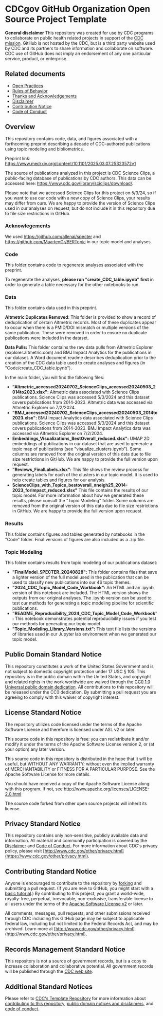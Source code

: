 # CDCgov GitHub Organization Open Source Project Template

**General disclaimer** This repository was created for use by CDC programs to collaborate on public health related projects in support of the [CDC mission](https://www.cdc.gov/about/cdc/#cdc_about_cio_mission-our-mission).  GitHub is not hosted by the CDC, but is a third party website used by CDC and its partners to share information and collaborate on software. CDC use of GitHub does not imply an endorsement of any one particular service, product, or enterprise. 

## Related documents

* [Open Practices](open_practices.md)
* [Rules of Behavior](rules_of_behavior.md)
* [Thanks and Acknowledgements](thanks.md)
* [Disclaimer](DISCLAIMER.md)
* [Contribution Notice](CONTRIBUTING.md)
* [Code of Conduct](code-of-conduct.md)

## Overview

This repository contains code, data, and figures associated with a forthcoming preprint describing a decade of CDC-authored publications using topic modeling and bibliometrics.

Preprint link: https://www.medrxiv.org/content/10.1101/2025.03.07.25323572v1

The source of publications analyzed in this project is CDC Science Clips, a public-facing database of publications by CDC authors. This data can be accessed here: https://www.cdc.gov/library/sciclips/download/.

Please note that we accessed Science Clips for this project on 5/3/24, so if you want to use our code with a new copy of Science Clips, your results may differ from ours. We are happy to provide the version of Science Clips used in our analyses on request, but do not include it in this repository due to file size restrictions in GitHub.

### Acknowlegements
We used https://github.com/allenai/specter and https://github.com/MaartenGr/BERTopic in our topic model and analyses.

### Code

This folder contains code to regenerate analyses associated with the preprint.

To regenerate the analyses, <b>please run "create_CDC_table.ipynb" first</b> in order to generate a table necessary for the other notebooks to run.

### Data

This folder contains data used in this preprint.

<b>Altmetric Duplicates Removed:</b> This folder is provided to show a record of deduplication of certain Altmetric records. Most of these duplicates appear to occur when there is a PMID/DOI mismatch or multiple versions of the same publication. These were removed in order to ensure no duplicate publications were included in the dataset.

<b>Data Pulls:</b> This folder contains the raw data pulls from Altmetric Explorer (explorer.altmetric.com) and BMJ Impact Analytics for the publications in our dataset. A Word document readme describes deduplication prior to the creation of the CDC data table used to create analyses and figures (in "Code/create_CDC_table.ipynb").

In the main folder, you will find the following files:
- <b>"Altmetric_accessed20240702_ScienceClips_accessed20240503_2014to2023.xlsx":</b> Altmetric data associated with Science Clips publications. Science Clips was accessed 5/3/2024 and this dataset covers publications from 2014-2023. Altmetric data was accessed via Altmetric Explorer on 7/2/2024.
- <b>"BMJ_accessed20240702_ScienceClips_accessed20240503_2014to2023.xlsx":</b> BMJ Impact Analytics data associated with Science Clips publications. Science Clips was accessed 5/3/2024 and this dataset covers publications from 2014-2023. BMJ Impact Analytics data was accessed via Altmetric Explorer on 7/2/2024.
- <b>Embeddings_Visualizations_BestOverall_reduced.xlsx":</b> UMAP 2D embeddings of publications in our dataset that are used to generate a topic map of publications (see "visualize_clusters.ipynb"). Some columns are removed from the original version of this data due to file size restrictions in GitHub. We are happy to provide the full version upon request.
- <b>"Reviews_FinalLabels.xlsx":</b> This file shows the review process for generating labels for each of the clusters in our topic model. It is used to help create tables and figures for our analysis.
- <b>ScienceClips_with_Topics_bestoverall_nneigh25_2014-2023_forImpact_reduced.xlsx"</b> This file contains the results of our topic model. For more information about how we generated these results, please consult the "Topic Modeling" folder. Some columns are removed from the original version of this data due to file size restrictions in GitHub. We are happy to provide the full version upon request.

### Results

This folder contains figures and tables generated by notebooks in the "Code" folder. Final versions of figures are also included as a .zip file.

### Topic Modeling

This folder contains results from topic modeling of our publications dataset:
- <b>"FinalModel_SPECTER_20240828":</b> This folder contains files that save a lighter version of the full model used in the publication that can be used to classify new publications into our 46 topic themes.
- <b>"2024_CDC_Topic_Model_Code_Workbook":</b> An HTML and an .ipynb version of this notebook are included. The HTML version shows the outputs from our original analyses. The .ipynb version can be used to test our methods for generating a topic modeling pipeline for scientific publications.
- <b>"README_Reproducibility_2024_CDC_Topic_Model_Code_Workbook":</b> This notebook demonstrates potential reproducibility issues if you test our methods for generating our topic model.
- <b>"Topic_Modeling_Library_Versions.txt":</b> This text file lists the versions of libraries used in our Jupyter lab environment when we generated our topic model.
  
## Public Domain Standard Notice
This repository constitutes a work of the United States Government and is not
subject to domestic copyright protection under 17 USC § 105. This repository is in
the public domain within the United States, and copyright and related rights in
the work worldwide are waived through the [CC0 1.0 Universal public domain dedication](https://creativecommons.org/publicdomain/zero/1.0/).
All contributions to this repository will be released under the CC0 dedication. By
submitting a pull request you are agreeing to comply with this waiver of
copyright interest.

## License Standard Notice
The repository utilizes code licensed under the terms of the Apache Software
License and therefore is licensed under ASL v2 or later.

This source code in this repository is free: you can redistribute it and/or modify it under
the terms of the Apache Software License version 2, or (at your option) any
later version.

This source code in this repository is distributed in the hope that it will be useful, but WITHOUT ANY
WARRANTY; without even the implied warranty of MERCHANTABILITY or FITNESS FOR A
PARTICULAR PURPOSE. See the Apache Software License for more details.

You should have received a copy of the Apache Software License along with this
program. If not, see http://www.apache.org/licenses/LICENSE-2.0.html

The source code forked from other open source projects will inherit its license.

## Privacy Standard Notice
This repository contains only non-sensitive, publicly available data and
information. All material and community participation is covered by the
[Disclaimer](DISCLAIMER.md)
and [Code of Conduct](code-of-conduct.md).
For more information about CDC's privacy policy, please visit [http://www.cdc.gov/other/privacy.html](https://www.cdc.gov/other/privacy.html).

## Contributing Standard Notice
Anyone is encouraged to contribute to the repository by [forking](https://help.github.com/articles/fork-a-repo)
and submitting a pull request. (If you are new to GitHub, you might start with a
[basic tutorial](https://help.github.com/articles/set-up-git).) By contributing
to this project, you grant a world-wide, royalty-free, perpetual, irrevocable,
non-exclusive, transferable license to all users under the terms of the
[Apache Software License v2](http://www.apache.org/licenses/LICENSE-2.0.html) or
later.

All comments, messages, pull requests, and other submissions received through
CDC including this GitHub page may be subject to applicable federal law, including but not limited to the Federal Records Act, and may be archived. Learn more at [http://www.cdc.gov/other/privacy.html](http://www.cdc.gov/other/privacy.html).

## Records Management Standard Notice
This repository is not a source of government records, but is a copy to increase
collaboration and collaborative potential. All government records will be
published through the [CDC web site](http://www.cdc.gov).

## Additional Standard Notices
Please refer to [CDC's Template Repository](https://github.com/CDCgov/template) for more information about [contributing to this repository](https://github.com/CDCgov/template/blob/main/CONTRIBUTING.md), [public domain notices and disclaimers](https://github.com/CDCgov/template/blob/main/DISCLAIMER.md), and [code of conduct](https://github.com/CDCgov/template/blob/main/code-of-conduct.md).
